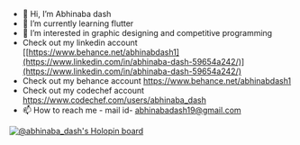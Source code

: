 - 👋 Hi, I’m Abhinaba dash
- 🌱 I’m currently learning flutter
- 👀 I’m interested in graphic designing and competitive programming
- Check out my linkedin account [[https://www.behance.net/abhinabdash1](https://www.linkedin.com/in/abhinaba-dash-59654a242/)](https://www.linkedin.com/in/abhinaba-dash-59654a242/)
- Check out my behance account https://www.behance.net/abhinabdash1
- Check out my codechef account https://www.codechef.com/users/abhinaba_dash
- 📫 How to reach me 
         - mail id- abhinabadash19@gmail.com
         
[![@abhinaba_dash's Holopin board](https://holopin.me/abhinaba_dash)](https://holopin.io/@abhinaba_dash)

<!---
abhinaba-dash/abhinaba-dash is a ✨ special ✨ repository because its `README.md` (this file) appears on your GitHub profile.
You can click the Preview link to take a look at your changes.
--->
